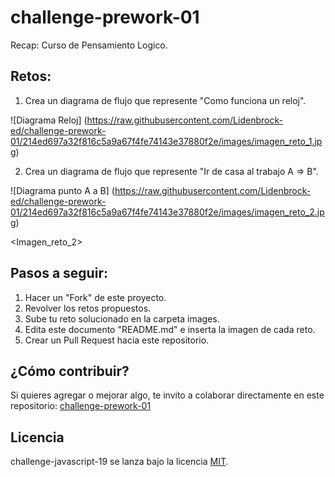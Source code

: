 # challenge-prework-01
Recap: Curso de Pensamiento Logico.

## Retos:

1. Crea un diagrama de flujo que represente "Como funciona un reloj".

![Diagrama Reloj] (https://raw.githubusercontent.com/Lidenbrock-ed/challenge-prework-01/214ed697a32f816c5a9a67f4fe74143e37880f2e/images/imagen_reto_1.jpg)

2. Crea un diagrama de flujo que represente "Ir de casa al trabajo A => B".

![Diagrama punto A a B] (https://raw.githubusercontent.com/Lidenbrock-ed/challenge-prework-01/214ed697a32f816c5a9a67f4fe74143e37880f2e/images/imagen_reto_2.jpg)

<Imagen_reto_2>

## Pasos a seguir:

1. Hacer un "Fork" de este proyecto.
2. Revolver los retos propuestos.
3. Sube tu reto solucionado en la carpeta images.
4. Edita este documento "README.md" e inserta la imagen de cada reto.
4. Crear un Pull Request hacia este repositorio.

## ¿Cómo contribuir?

Si quieres agregar o mejorar algo, te invito a colaborar directamente en este repositorio: [challenge-prework-01](https://github.com/platzimaster/challenge-prework-01/)

## Licencia

challenge-javascript-19 se lanza bajo la licencia [MIT](https://opensource.org/licenses/MIT).
